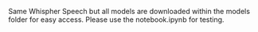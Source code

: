 Same Whispher Speech but all models are downloaded within the models folder for easy access. Please use the notebook.ipynb for testing.
